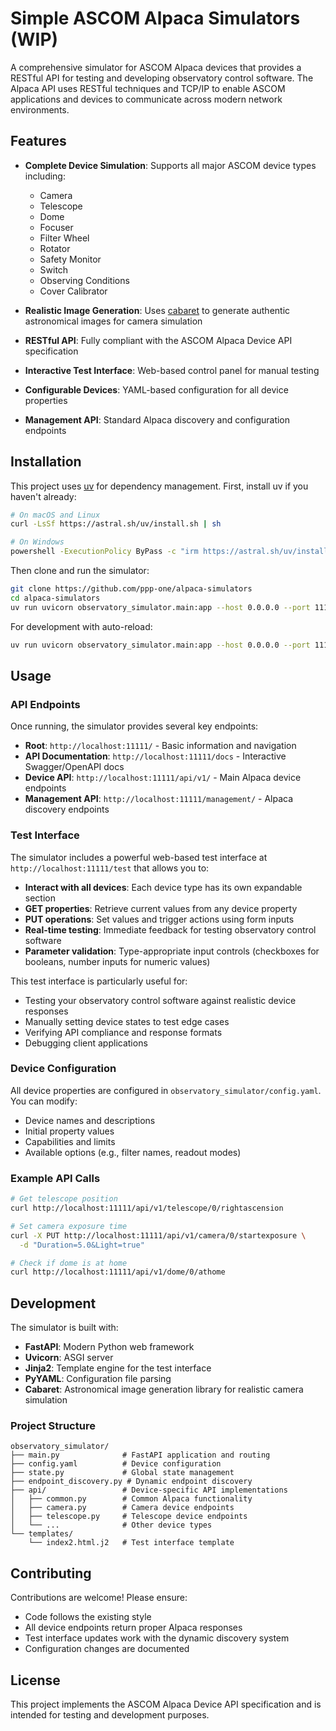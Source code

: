 # Simple ASCOM Alpaca Simulators (WIP)

A comprehensive simulator for ASCOM Alpaca devices that provides a RESTful API for testing and developing observatory control software. The Alpaca API uses RESTful techniques and TCP/IP to enable ASCOM applications and devices to communicate across modern network environments.

## Features

- **Complete Device Simulation**: Supports all major ASCOM device types including:

  - Camera
  - Telescope
  - Dome
  - Focuser
  - Filter Wheel
  - Rotator
  - Safety Monitor
  - Switch
  - Observing Conditions
  - Cover Calibrator

- **Realistic Image Generation**: Uses [cabaret](https://github.com/ppp-one/cabaret) to generate authentic astronomical images for camera simulation
- **RESTful API**: Fully compliant with the ASCOM Alpaca Device API specification
- **Interactive Test Interface**: Web-based control panel for manual testing
- **Configurable Devices**: YAML-based configuration for all device properties
- **Management API**: Standard Alpaca discovery and configuration endpoints

## Installation

This project uses [uv](https://docs.astral.sh/uv/) for dependency management. First, install uv if you haven't already:

```bash
# On macOS and Linux
curl -LsSf https://astral.sh/uv/install.sh | sh

# On Windows
powershell -ExecutionPolicy ByPass -c "irm https://astral.sh/uv/install.ps1 | iex"
```

Then clone and run the simulator:

```bash
git clone https://github.com/ppp-one/alpaca-simulators
cd alpaca-simulators
uv run uvicorn observatory_simulator.main:app --host 0.0.0.0 --port 11111
```

For development with auto-reload:

```bash
uv run uvicorn observatory_simulator.main:app --host 0.0.0.0 --port 11111 --reload
```

## Usage

### API Endpoints

Once running, the simulator provides several key endpoints:

- **Root**: `http://localhost:11111/` - Basic information and navigation
- **API Documentation**: `http://localhost:11111/docs` - Interactive Swagger/OpenAPI docs
- **Device API**: `http://localhost:11111/api/v1/` - Main Alpaca device endpoints
- **Management API**: `http://localhost:11111/management/` - Alpaca discovery endpoints

### Test Interface

The simulator includes a powerful web-based test interface at `http://localhost:11111/test` that allows you to:

- **Interact with all devices**: Each device type has its own expandable section
- **GET properties**: Retrieve current values from any device property
- **PUT operations**: Set values and trigger actions using form inputs
- **Real-time testing**: Immediate feedback for testing observatory control software
- **Parameter validation**: Type-appropriate input controls (checkboxes for booleans, number inputs for numeric values)

This test interface is particularly useful for:

- Testing your observatory control software against realistic device responses
- Manually setting device states to test edge cases
- Verifying API compliance and response formats
- Debugging client applications

### Device Configuration

All device properties are configured in `observatory_simulator/config.yaml`. You can modify:

- Device names and descriptions
- Initial property values
- Capabilities and limits
- Available options (e.g., filter names, readout modes)

### Example API Calls

```bash
# Get telescope position
curl http://localhost:11111/api/v1/telescope/0/rightascension

# Set camera exposure time
curl -X PUT http://localhost:11111/api/v1/camera/0/startexposure \
  -d "Duration=5.0&Light=true"

# Check if dome is at home
curl http://localhost:11111/api/v1/dome/0/athome
```

## Development

The simulator is built with:

- **FastAPI**: Modern Python web framework
- **Uvicorn**: ASGI server
- **Jinja2**: Template engine for the test interface
- **PyYAML**: Configuration file parsing
- **Cabaret**: Astronomical image generation library for realistic camera simulation

### Project Structure

```
observatory_simulator/
├── main.py              # FastAPI application and routing
├── config.yaml          # Device configuration
├── state.py             # Global state management
├── endpoint_discovery.py # Dynamic endpoint discovery
├── api/                 # Device-specific API implementations
│   ├── common.py        # Common Alpaca functionality
│   ├── camera.py        # Camera device endpoints
│   ├── telescope.py     # Telescope device endpoints
│   └── ...              # Other device types
└── templates/
    └── index2.html.j2   # Test interface template
```

## Contributing

Contributions are welcome! Please ensure:

- Code follows the existing style
- All device endpoints return proper Alpaca responses
- Test interface updates work with the dynamic discovery system
- Configuration changes are documented

## License

This project implements the ASCOM Alpaca Device API specification and is intended for testing and development purposes.

